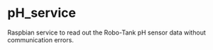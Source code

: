 # pH_service
Raspbian service to read out the Robo-Tank pH sensor data without communication errors.

